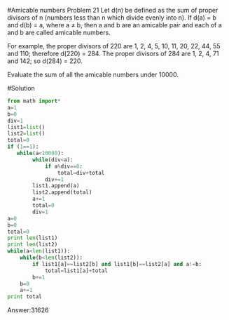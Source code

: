 #Amicable numbers
Problem 21
Let d(n) be defined as the sum of proper divisors of n (numbers less than n which divide evenly into n).
If d(a) = b and d(b) = a, where a ≠ b, then a and b are an amicable pair and each of a and b are called amicable numbers.

For example, the proper divisors of 220 are 1, 2, 4, 5, 10, 11, 20, 22, 44, 55 and 110; therefore d(220) = 284. The proper divisors of 284 are 1, 2, 4, 71 and 142; so d(284) = 220.

Evaluate the sum of all the amicable numbers under 10000.

#Solution
```python
from math import*
a=1
b=0
div=1
list1=list()
list2=list()
total=0
if (1==1):
   while(a<10000):
        while(div<a):
            if a%div==0:
                total=div+total     
            div+=1
        list1.append(a)
        list2.append(total)
        a+=1
        total=0
        div=1
a=0
b=0
total=0
print len(list1)
print len(list2)
while(a<len(list1)):
    while(b<len(list2)):
        if list1[a]==list2[b] and list1[b]==list2[a] and a!=b:
            total=list1[a]+total
        b+=1
    b=0
    a+=1    
print total
```
Answer:31626
